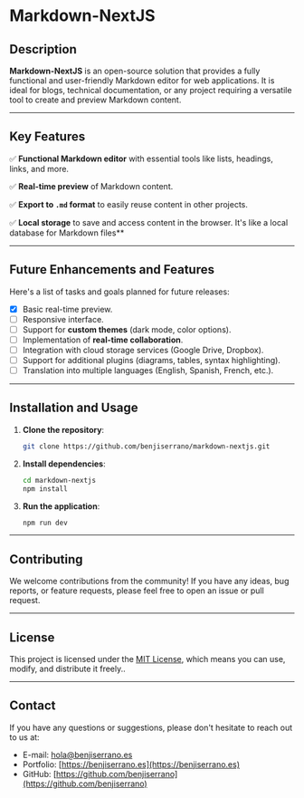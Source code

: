 # Markdown-NextJS

## Description

**Markdown-NextJS** is an open-source solution that provides a fully functional and user-friendly Markdown editor for web applications. It is ideal for blogs, technical documentation, or any project requiring a versatile tool to create and preview Markdown content.

---

## Key Features

✅ **Functional Markdown editor** with essential tools like lists, headings, links, and more.

✅ **Real-time preview** of Markdown content.

✅ **Export to `.md` format** to easily reuse content in other projects.

✅ **Local storage** to save and access content in the browser. It's like a local database for Markdown files**

---

## Future Enhancements and Features

Here's a list of tasks and goals planned for future releases:

- [x] Basic real-time preview.
- [ ] Responsive interface.
- [ ] Support for **custom themes** (dark mode, color options).  
- [ ] Implementation of **real-time collaboration**.
- [ ] Integration with cloud storage services (Google Drive, Dropbox).  
- [ ] Support for additional plugins (diagrams, tables, syntax highlighting).  
- [ ] Translation into multiple languages (English, Spanish, French, etc.).  

---

## Installation and Usage

1. **Clone the repository**:
   ```bash
   git clone https://github.com/benjiserrano/markdown-nextjs.git

2. **Install dependencies**:
   ```bash
   cd markdown-nextjs
   npm install

3. **Run the application**:
   ```bash
   npm run dev

---

## Contributing

We welcome contributions from the community! If you have any ideas, bug reports, or feature requests, please feel free to open an issue or pull request.

---

## License

This project is licensed under the [MIT License](LICENSE), which means you can use, modify, and distribute it freely..

---

## Contact

If you have any questions or suggestions, please don't hesitate to reach out to us at:
- E-mail: hola@benjiserrano.es
- Portfolio: [https://benjiserrano.es](https://benjiserrano.es)
- GitHub: [https://github.com/benjiserrano](https://github.com/benjiserrano)